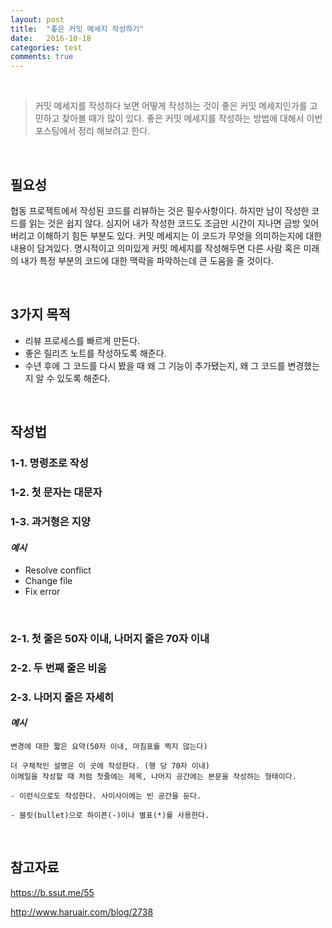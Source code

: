 ```yaml
---
layout: post
title:  "좋은 커밋 메세지 작성하기"
date:   2016-10-18
categories: test
comments: true
---
```


<br>  

> 커밋 메세지를 작성하다 보면 어떻게 작성하는 것이 좋은 커밋 메세지인가를 고민하고 찾아볼 때가 많이 있다. 좋은 커밋 메세지를 작성하는 방법에 대해서 이번 포스팅에서 정리 해보려고 한다.

<br>   

## 필요성  

협동 프로젝트에서 작성된 코드를 리뷰하는 것은 필수사항이다. 하지만 남이 작성한 코드를 읽는 것은 쉽지 않다. 심지어 내가 작성한 코드도 조금만 시간이 지나면 금방 잊어버리고 이해하기 힘든 부분도 있다. 커밋 메세지는 이 코드가 무엇을 의미하는지에 대한 내용이 담겨있다. 명시적이고 의미있게 커밋 메세지를 작성해두면 다른 사람 혹은 미래의 내가 특정 부분의 코드에 대한 맥락을 파악하는데 큰 도움을 줄 것이다.

<br>  

## 3가지 목적  

- 리뷰 프로세스를 빠르게 만든다.  
- 좋은 릴리즈 노트를 작성하도록 해준다.  
- 수년 후에 그 코드를 다시 봤을 때 왜 그 기능이 추가됐는지, 왜 그 코드를 변경했는지 알 수 있도록 해준다.  

<br>  

## 작성법  

### 1-1. 명령조로 작성  

### 1-2. 첫 문자는 대문자  

### 1-3. 과거형은 지양  

#### _예시_  

- Resolve conflict  
- Change file  
- Fix error  

<br>  

### 2-1. 첫 줄은 50자 이내, 나머지 줄은 70자 이내  

### 2-2. 두 번째 줄은 비움  

### 2-3. 나머지 줄은 자세히  

#### _예시_  

```
변경에 대한 짧은 요약(50자 이내, 마침표를 찍지 않는다)

더 구체적인 설명은 이 곳에 작성한다. (행 당 70자 이내)
이메일을 작성할 때 처럼 첫줄에는 제목, 나머지 공간에는 본문을 작성하는 형태이다.

- 이런식으로도 작성한다. 사이사이에는 빈 공간을 둔다.

- 블릿(bullet)으로 하이픈(-)이나 별표(*)를 사용한다.
```  

<br>  

## 참고자료  
<https://b.ssut.me/55>   

<http://www.haruair.com/blog/2738>  
